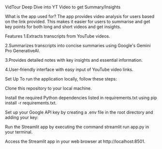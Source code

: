 VidTour
Deep Dive into YT Video to get Summary/Insights

What is the app used for?
The app provides video analysis for users based on the link provided. 
This makes it easier for users to summarise and get key points for both long and short videos and get insights.

Features
1.Extracts transcripts from YouTube videos.

2.Summarizes transcripts into concise summaries using Google's Gemini Pro GenerativeAI.

3.Provides detailed notes with key insights and essential information.

4.User-friendly interface with easy input of YouTube video links.

Set Up
To run the application locally, follow these steps:

Clone this repository to your local machine.

Install the required Python dependencies listed in requirements.txt using pip install -r requirements.txt.

Set up your Google API key by creating a .env file in the root directory and adding your key:

Run the Streamlit app by executing the command streamlit run app.py in your terminal.

Access the Streamlit app in your web browser at http://localhost:8501.
